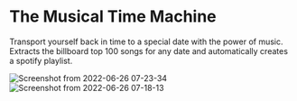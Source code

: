 # The Musical Time Machine
Transport yourself back in time to a special date with the power of music. Extracts the billboard top 100 songs for any date and automatically creates a spotify playlist.

 ![Screenshot from 2022-06-26 07-23-34](https://user-images.githubusercontent.com/102254727/175812115-96a45532-c648-4785-9c06-d2d5aef674cd.png)
![Screenshot from 2022-06-26 07-18-13](https://user-images.githubusercontent.com/102254727/175812120-f66834e6-2e87-4cba-ba6f-ee5dc8bf6d70.png)
